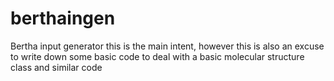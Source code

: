 # berthaingen

Bertha input generator this is the main  intent, however  this is also 
an excuse to write down some basic code to deal with a basic molecular 
structure class and similar code 

